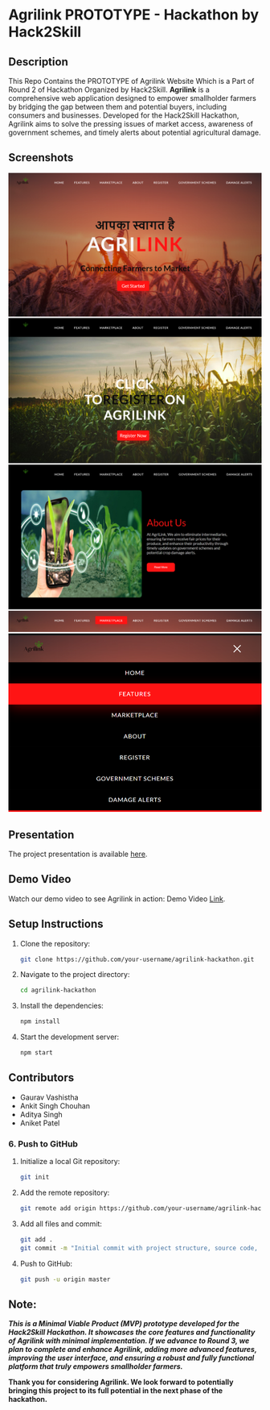 # Agrilink PROTOTYPE - Hackathon by Hack2Skill

## Description
This Repo Contains the PROTOTYPE of Agrilink Website Which is a Part of Round 2 of Hackathon Organized by Hack2Skill. 
**Agrilink** is a comprehensive web application designed to empower smallholder farmers by bridging the gap between them and potential buyers, including consumers and businesses. Developed for the Hack2Skill Hackathon, Agrilink aims to solve the pressing issues of market access, awareness of government schemes, and timely alerts about potential agricultural damage.

## Screenshots
![Screenshot 1](./agrilink-website/docs/s-1.png)
![Screenshot 2](./agrilink-website/docs/s-2.png)
![Screenshot 3](./agrilink-website/docs/s-3.png)
![Screenshot 4](./agrilink-website/docs/s-4.png)
![Screenshot 5](./agrilink-website/docs/s-5.png)

## Presentation
The project presentation is available [here](./docs/Round2ppt.pptx).

## Demo Video
Watch our demo video to see Agrilink in action: Demo Video [Link](https://www.canva.com/design/DAGMnnBG-KE/p6DA6Pqij1J3CSEvIh1zzA/watch?utm_content=DAGMnnBG-KE&utm_campaign=designshare&utm_medium=link&utm_source=editor).

## Setup Instructions 
1. Clone the repository:
   ```bash
   git clone https://github.com/your-username/agrilink-hackathon.git

2. Navigate to the project directory:
   ```bash
   cd agrilink-hackathon

3. Install the dependencies:
   ```bash
   npm install

4. Start the development server:
   ```bash
   npm start

## Contributors
* Gaurav Vashistha
* Ankit Singh Chouhan
* Aditya Singh
* Aniket Patel

### 6. Push to GitHub

1. Initialize a local Git repository:
   ```bash
   git init

2. Add the remote repository:
   ```bash
   git remote add origin https://github.com/your-username/agrilink-hackathon.git

3. Add all files and commit:
   ```bash
   git add .
   git commit -m "Initial commit with project structure, source code, PPT, and README"

4. Push to GitHub:
   ```bash
   git push -u origin master

## Note:
***This is a Minimal Viable Product (MVP) prototype developed for the Hack2Skill Hackathon. It showcases the core features and functionality of Agrilink with minimal implementation. If we advance to Round 3, we plan to complete and enhance Agrilink, adding more advanced features, improving the user interface, and ensuring a robust and fully functional platform that truly empowers smallholder farmers.***

**Thank you for considering Agrilink. We look forward to potentially bringing this project to its full potential in the next phase of the hackathon.**


  

